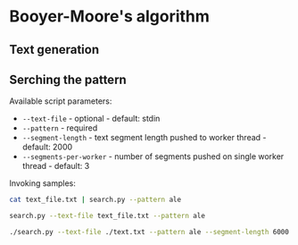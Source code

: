 # Booyer-Moore's algorithm

## Text generation

## Serching the pattern

Available script parameters:
* `--text-file` - optional - default: stdin
* `--pattern` - required
* `--segment-length` - text segment length pushed to worker thread - default: 2000
* `--segments-per-worker` - number of segments pushed on single worker thread - default: 3

Invoking samples:
```bash
cat text_file.txt | search.py --pattern ale

search.py --text-file text_file.txt --pattern ale

./search.py --text-file ./text.txt --pattern ale --segment-length 6000 --segments-per-worker 8
```

